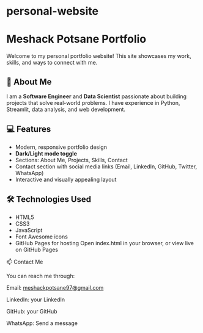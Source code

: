 # personal-website
# Meshack Potsane Portfolio

Welcome to my personal portfolio website! This site showcases my work, skills, and ways to connect with me.  

## 🌟 About Me
I am a **Software Engineer** and **Data Scientist** passionate about building projects that solve real-world problems. I have experience in Python, Streamlit, data analysis, and web development.

## 💻 Features
- Modern, responsive portfolio design
- **Dark/Light mode toggle**
- Sections: About Me, Projects, Skills, Contact
- Contact section with social media links (Email, LinkedIn, GitHub, Twitter, WhatsApp)
- Interactive and visually appealing layout

## 🛠️ Technologies Used
- HTML5
- CSS3
- JavaScript
- Font Awesome icons
- GitHub Pages for hosting
Open index.html in your browser, or view live on GitHub Pages

📫 Contact Me

You can reach me through:

Email: meshackpotsane97@gmail.com

LinkedIn: your LinkedIn

GitHub: your GitHub

WhatsApp: Send a message



